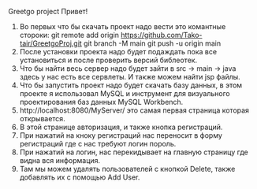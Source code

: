 Greetgo project
Привет!

1) Во первых что бы скачать проект надо вести это комантные стороки: 
git remote add origin https://github.com/Tako-tair/GreetgoProj.git
git branch -M main
git push -u origin main
2) После установки проекта надо будет подаждать пока все установиться и после проверить версий библеотек.
3) Что бы найти весь сервер надо будет зайти в src -> main -> java здесь у нас есть все сервлеты. И также можем найти jsp файлы.
4) Что бы запустить проект надо будет скачать базу данных, в этом проекте я использовал MySQL и инструмент для визуального проектирования баз данных MySQL Workbench.
5) http://localhost:8080/MyServer/ это самая первая страница которая открывается.
6) В этой странице авторизация, и также кнопка регистраций.
7) При нажатий на кноку регистраций нас переносит в форму регистраций где с нас требуют логин пороль.
8) При нажатий на логин, нас перекидывает на главную страницу где видна вся информация. 
9) Там мы можем удалять пользователей с кнопкой Delete, также добавлять их с помощью Add User.
